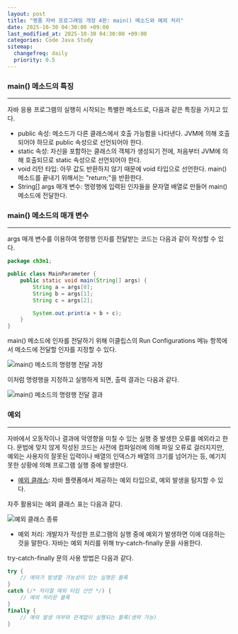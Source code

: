 ```yaml
---
layout: post
title: "명품 자바 프로그래밍 개정 4판: main() 메소드와 예외 처리"
date: 2025-10-30 04:30:00 +09:00
last_modified_at: 2025-10-30 04:30:00 +09:00
categories: Code Java Study
sitemap:
  changefreq: daily
  priority: 0.5
---
```


### main() 메소드의 특징
---
 자바 응용 프로그램의 실행히 시작되는 특별한 메소드로, 다음과 같은 특징을 가지고 있다.

 * public 속성: 메소드가 다른 클래스에서 호출 가능함을 나타낸다. JVM에 의해 호출되어야 하므로 public 속성으로 선언되어야 한다.
 * static 속성: 자신을 포함하는 클래스의 객체가 생성되기 전에, 처음부터 JVM에 의해 호출되므로 static 속성으로 선언되어야 한다.
 * void 리턴 타입: 아무 값도 반환하지 않기 때문에 void 타입으로 선언한다. main() 메소드를 끝내기 위해서는 "return;"을 반환한다.
 * String[] args 매개 변수: 명령행에 입력된 인자들을 문자열 배열로 만들어 main() 메소드에 전달한다.

### main() 메소드의 매개 변수
---
 args 매개 변수를 이용하여 명령행 인자를 전달받는 코드는 다음과 같이 작성할 수 있다.

```java
package ch3n1;

public class MainParameter {
	public static void main(String[] args) {
		String a = args[0];
		String b = args[1];
		String c = args[2];

		System.out.print(a + b + c);
	}
}
```

 main() 메소드에 인자를 전달하기 위해 이클립스의 Run Configurations 메뉴 항목에서 메소드에 전달할 인자를 지정할 수 있다.

![main() 메소드의 명령행 전달 과정](https://drive.google.com/thumbnail?id=1IsOlfFKn2_rOfr17xcBfmy_nB99SlRnV&sz=w1000)

 이처럼 명령행을 지정하고 실행하게 되면, 출력 결과는 다음과 같다.

![main() 메소드의 명령행 전달 결과](https://drive.google.com/thumbnail?id=1KQ6A36UxKWMZKSyCOKXZHuoUSICveSPU&sz=w1000)

### 예외
---
 자바에서 오동작이나 결과에 악영향을 미칠 수 있는 실행 중 발생한 오류를 예외라고 한다. 문법에 맞지 않게 작성된 코드는 사전에 컴파일러에 의해 파일 오류로 걸러지지만, 예외는 사용자의 잘못된 입력이나 배열의 인덱스가 배열의 크기를 넘어가는 등, 예기치 못한 상황에 의해 프로그램 실행 중에 발생한다.

 * [예외 클래스][1]: 자바 플랫폼에서 제공하는 예외 타입으로, 예외 발생을 탐지할 수 있다.

 자주 활용되는 예외 클래스 표는 다음과 같다.

![예외 클래스 종류](https://drive.google.com/thumbnail?id=1L79g1WOL8NLnfF288XmShauiIA5IEny2&sz=w1000)

 * 예외 처리: 개발자가 작성한 프로그램의 실행 중에 예외가 발생하면 이에 대응하는 것을 말한다. 자바는 예외 처리를 위해 try-catch-finally 문을 사용한다.

 try-catch-finally 문의 사용 방법은 다음과 같다.

```java
try {
	// 예외가 발생할 가능성이 있는 실행문 블록
}
catch (/* 처리할 예외 타입 선언 */) {
	// 예외 처리문 블록
}
finally {
	// 예외 발생 여부와 관계없이 실행되는 블록(생략 가능)
}
```

 [1]: https://en.wikipedia.org/wiki/Exception_handling_syntax "예외 처리를 허용하기 위해 프로그래밍 언어에서 제공하는 구조 집합으로, 프로그램 작동 중에 발생하는 오류 처리를 일반 프로세스와 분리한다."
